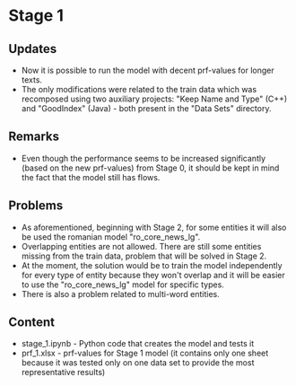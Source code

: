 # Stage 1
## Updates
* Now it is possible to run the model with decent prf-values for longer texts.
* The only modifications were related to the train data which was recomposed using two auxiliary projects: "Keep Name and Type" (C++) and "GoodIndex" (Java) - both present in the "Data Sets" directory.
## Remarks
* Even though the performance seems to be increased significantly (based on the new prf-values) from Stage 0, it should be kept in mind the fact that the model still has flows.
## Problems
* As aforementioned, beginning with Stage 2, for some entities it will also be used the romanian model "ro_core_news_lg".
* Overlapping entities are not allowed. There are still some entities missing from the train data, problem that will be solved in Stage 2.
* At the moment, the solution would be to train the model independently for every type of entity because they won't overlap and it will be easier to use the "ro_core_news_lg" model for specific types.
* There is also a problem related to multi-word entities.
## Content
* stage_1.ipynb - Python code that creates the model and tests it
* prf_1.xlsx - prf-values for Stage 1 model (it contains only one sheet because it was tested only on one data set to provide the most representative results)
